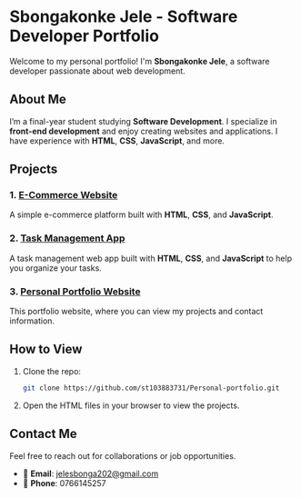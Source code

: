 
# Sbongakonke Jele - Software Developer Portfolio

Welcome to my personal portfolio! I'm **Sbongakonke Jele**, a software developer passionate about web development.

## About Me

I’m a final-year student studying **Software Development**. I specialize in **front-end development** and enjoy creating websites and applications. I have experience with **HTML**, **CSS**, **JavaScript**, and more.

## Projects

### 1. [E-Commerce Website](https://github.com/st10383731/E-com-Website)
A simple e-commerce platform built with **HTML**, **CSS**, and **JavaScript**.



### 2. [Task Management App](https://github.com/st10383731/Task-Management-Web-App)
A task management web app built with **HTML**, **CSS**, and **JavaScript** to help you organize your tasks.



### 3. [Personal Portfolio Website](https://github.com/st10383731/Personal-portfolio)
This portfolio website, where you can view my projects and contact information.



## How to View

1. Clone the repo:
   ```bash
   git clone https://github.com/st103883731/Personal-portfolio.git
   ```

2. Open the HTML files in your browser to view the projects.

## Contact Me

Feel free to reach out for collaborations or job opportunities.

- 📧 **Email**: jelesbonga202@gmail.com
- 📱 **Phone**: 0766145257

